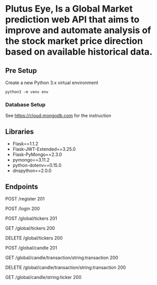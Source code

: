 # Plutus Eye, Is a Global Market prediction web API that aims to improve and automate analysis of the stock market price direction based on available historical data. 

## Pre Setup
<p>Create a new Python 3.x virtual environment</p>

`python3 -m venv env`

### Database Setup
See https://cloud.mongodb.com for the instruction

## Libraries
* Flask==1.1.2
* Flask-JWT-Extended==3.25.0
* Flask-PyMongo==2.3.0
* pymongo==3.11.2
* python-dotenv==0.15.0
* dnspython==2.0.0


## Endpoints
POST /register 201

POST /login 200

POST /global/tickers 201

GET /global/tickers 200

DELETE /global/tickers 200

POST /global/candle  201

GET /global/candle/transaction/string:transaction 200

DELETE /global/candle/transaction/string:transaction 200

GET /global/candle/string:ticker 200


